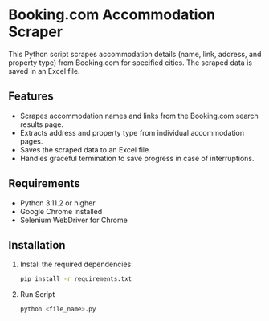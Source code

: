 # Booking.com Accommodation Scraper

This Python script scrapes accommodation details (name, link, address, and property type) from Booking.com for specified cities. The scraped data is saved in an Excel file.

## Features

- Scrapes accommodation names and links from the Booking.com search results page.
- Extracts address and property type from individual accommodation pages.
- Saves the scraped data to an Excel file.
- Handles graceful termination to save progress in case of interruptions.

## Requirements

- Python 3.11.2 or higher
- Google Chrome installed
- Selenium WebDriver for Chrome

## Installation

1. Install the required dependencies:
   ```bash
   pip install -r requirements.txt
   ```
2. Run Script
   ```bash
   python <file_name>.py
   ```

